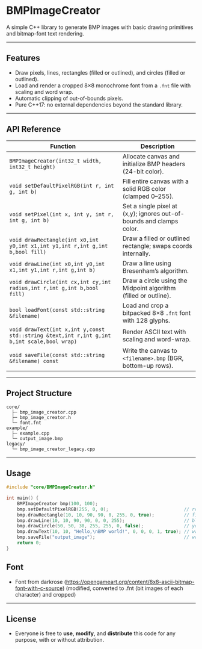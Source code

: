 # BMPImageCreator

A simple C++ library to generate BMP images with basic drawing primitives and bitmap-font text rendering.

---

## Features

* Draw pixels, lines, rectangles (filled or outlined), and circles (filled or outlined).
* Load and render a cropped 8×8 monochrome font from a `.fnt` file with scaling and word wrap.
* Automatic clipping of out-of-bounds pixels.
* Pure C++17: no external dependencies beyond the standard library.

---

## API Reference

| Function                                                                                   | Description                                                          |
| ------------------------------------------------------------------------------------------ | -------------------------------------------------------------------- |
| `BMPImageCreator(int32_t width, int32_t height)`                                           | Allocate canvas and initialize BMP headers (24-bit color).           |
| `void setDefaultPixelRGB(int r, int g, int b)`                                             | Fill entire canvas with a solid RGB color (clamped 0–255).           |
| `void setPixel(int x, int y, int r, int g, int b)`                                         | Set a single pixel at (x,y); ignores out-of-bounds and clamps color. |
| `void drawRectangle(int x0,int y0,int x1,int y1,int r,int g,int b,bool fill)`              | Draw a filled or outlined rectangle; swaps coords internally.        |
| `void drawLine(int x0,int y0,int x1,int y1,int r,int g,int b)`                             | Draw a line using Bresenham’s algorithm.                             |
| `void drawCircle(int cx,int cy,int radius,int r,int g,int b,bool fill)`                    | Draw a circle using the Midpoint algorithm (filled or outline).      |
| `bool loadFont(const std::string &filename)`                                               | Load and crop a bitpacked 8×8 `.fnt` font with 128 glyphs.           |
| `void drawText(int x,int y,const std::string &text,int r,int g,int b,int scale,bool wrap)` | Render ASCII text with scaling and word-wrap.                        |
| `void saveFile(const std::string &filename) const`                                         | Write the canvas to `<filename>.bmp` (BGR, bottom-up rows).          |

---

## Project Structure

```
core/
  ├─ bmp_image_creator.cpp
  ├─ bmp_image_creator.h
  └─ font.fnt
example/
  ├─ example.cpp
  └─ output_image.bmp
legacy/
  └─ bmp_image_creator_legacy.cpp
```

---

## Usage

```cpp
#include "core/BMPImageCreator.h"

int main() {
    BMPImageCreator bmp(100, 100);
    bmp.setDefaultPixelRGB(255, 0, 0);                            // red background
    bmp.drawRectangle(10, 10, 90, 90, 0, 255, 0, true);           // filled green box
    bmp.drawLine(10, 10, 90, 90, 0, 0, 255);                      // blue diagonal
    bmp.drawCircle(50, 50, 30, 255, 255, 0, false);               // yellow circle outline
    bmp.drawText(10, 10, "Hello,\nBMP world!", 0, 0, 0, 1, true); // wrapped text
    bmp.saveFile("output_image");                                 // writes "output_image.bmp"
    return 0;
}
```
## Font

* Font from darkrose (https://opengameart.org/content/8x8-ascii-bitmap-font-with-c-source) (modified, converted to .fnt (bit images of each character) and cropped)
---

## License

* Everyone is free to **use**, **modify**, and **distribute** this code for any purpose, with or without attribution.
